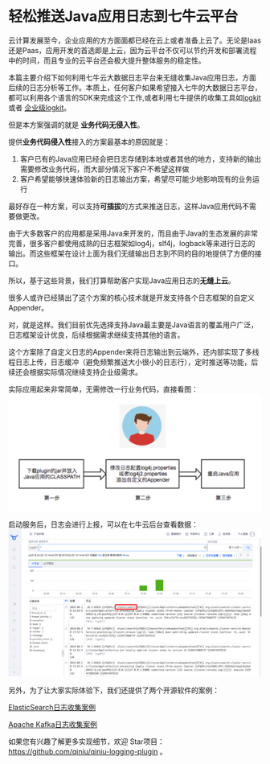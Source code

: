 # 轻松推送Java应用日志到七牛云平台

云计算发展至今，企业应用的方方面面都已经在云上或者准备上云了。无论是Iaas还是Paas，应用开发的首选即是上云，因为云平台不仅可以节约开发和部署流程中的时间，而且专业的云平台还会极大提升整体服务的稳定性。

本篇主要介绍下如何利用七牛云大数据日志平台来无缝收集Java应用日志，方面后续的日志分析等工作。本质上，任何客户如果希望接入七牛的大数据日志平台，都可以利用各个语言的SDK来完成这个工作,或者利用七牛提供的收集工具如[logkit](https://github.com/qiniu/logkit) 或者 [企业级logkit](https://logkit-pro.qiniu.com/#/)。

但是本方案强调的就是 **业务代码无侵入性**。

提供**业务代码侵入性**接入的方案最基本的原因就是：

1. 客户已有的Java应用已经会把日志存储到本地或者其他的地方，支持新的输出需要修改业务代码，而大部分情况下客户不希望这样做
2. 客户希望能够快速体验新的日志输出方案，希望尽可能少地影响现有的业务运行

最好存在一种方案，可以支持**可插拔**的方式来推送日志，这样Java应用代码不需要做更改。

由于大多数客户的应用都是采用Java来开发的，而且由于Java的生态发展的非常完善，很多客户都使用成熟的日志框架如log4j，slf4j，logback等来进行日志的输出。而这些框架在设计上面为我们无缝输出日志到不同的目的地提供了方便的接口。

所以，基于这些背景，我们打算帮助客户实现Java应用日志的**无缝上云**。

很多人或许已经猜出了这个方案的核心技术就是开发支持各个日志框架的自定义Appender。

对，就是这样。我们目前优先选择支持Java最主要是Java语言的覆盖用户广泛，日志框架设计优良，后续根据需求继续支持其他的语言。

这个方案除了自定义日志的Appender来将日志输出到云端外，还内部实现了多线程日志上传，日志缓冲（避免频繁推送大小很小的日志行），定时推送等功能，后续还会根据实际情况继续支持企业级需求。

实际应用起来非常简单，无需修改一行业务代码，直接看图：
 ![three-steps-to-use-qiniu-logging-plugin.jpg](three-steps-to-use-qiniu-logging-plugin.jpg)

启动服务后，日志会进行上报，可以在七牛云后台查看数据：
![pandora-logdb-show-logs.png](pandora-logdb-show-logs.png)

另外，为了让大家实际体验下，我们还提供了两个开源软件的案例：

[ElasticSearch日志收集案例](https://github.com/qiniu/qiniu-logging-plugin/wiki/ElasticSearch%E6%97%A5%E5%BF%97%E6%94%B6%E9%9B%86%E6%A1%88%E4%BE%8B)

[Apache Kafka日志收集案例](https://github.com/qiniu/qiniu-logging-plugin/wiki/Apache-Kafka%E6%97%A5%E5%BF%97%E6%94%B6%E9%9B%86%E6%A1%88%E4%BE%8B)

如果您有兴趣了解更多实现细节，欢迎 Star项目：https://github.com/qiniu/qiniu-logging-plugin 。
